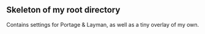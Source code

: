 Skeleton of my root directory
-----------------------------

Contains settings for Portage & Layman, as well as a tiny overlay of my own.
